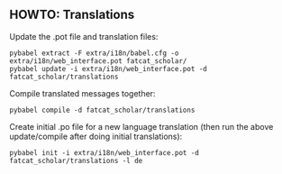 
## HOWTO: Translations

Update the .pot file and translation files:

    pybabel extract -F extra/i18n/babel.cfg -o extra/i18n/web_interface.pot fatcat_scholar/
    pybabel update -i extra/i18n/web_interface.pot -d fatcat_scholar/translations

Compile translated messages together:

    pybabel compile -d fatcat_scholar/translations

Create initial .po file for a new language translation (then run the above
update/compile after doing initial translations):

    pybabel init -i extra/i18n/web_interface.pot -d fatcat_scholar/translations -l de
